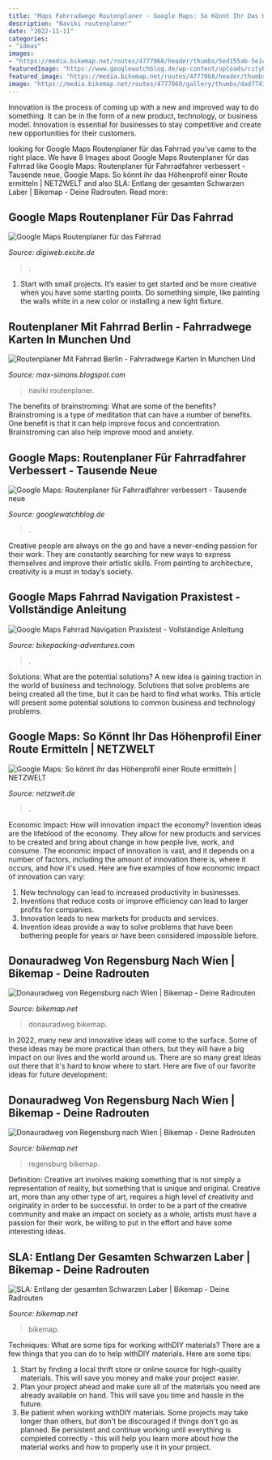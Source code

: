 ```yaml
---
title: "Maps Fahrradwege Routenplaner - Google Maps: So Könnt Ihr Das Höhenprofil Einer Route Ermitteln"
description: "Naviki routenplaner"
date: "2022-11-11"
categories:
- "ideas"
images:
- "https://media.bikemap.net/routes/4777068/header/thumbs/5ed155ab-5e1c-4dd1-9581-247f0780e432.jpg.1200x0_q80.jpg"
featuredImage: "https://www.googlewatchblog.de/wp-content/uploads/citybike-wien-1.jpg"
featured_image: "https://media.bikemap.net/routes/4777068/header/thumbs/5ed155ab-5e1c-4dd1-9581-247f0780e432.jpg.1200x0_q80.jpg"
image: "https://media.bikemap.net/routes/4777068/gallery/thumbs/dad7743f-4f32-48ce-9bf6-f277820df7b9.jpg.800x0_q80.jpg"
---
```



Innovation is the process of coming up with a new and improved way to do something. It can be in the form of a new product, technology, or business model. Innovation is essential for businesses to stay competitive and create new opportunities for their customers.

	

		
looking for Google Maps Routenplaner für das Fahrrad you've came to the right place. We have 8 Images about Google Maps Routenplaner für das Fahrrad like Google Maps: Routenplaner für Fahrradfahrer verbessert - Tausende neue, Google Maps: So könnt ihr das Höhenprofil einer Route ermitteln | NETZWELT and also SLA: Entlang der gesamten Schwarzen Laber | Bikemap - Deine Radrouten. Read more:
		
    
## Google Maps Routenplaner Für Das Fahrrad

<img loading=lazy src="http://image.excite.de/digiweb/guide/google-maps-routenplaner-fuer-das-fahrrad-default-60700-0.jpg" onerror="this.onerror=null;this.src='https://tse2.mm.bing.net/th?id=OIP.TBKavBhqhSz9rQOSXqIQqwHaD0&amp;pid=15.1';" alt="Google Maps Routenplaner für das Fahrrad">

_Source: digiweb.excite.de_

>. 

	

1. Start with small projects. It’s easier to get started and be more creative when you have some starting points. Do something simple, like painting the walls white in a new color or installing a new light fixture. 

    
## Routenplaner Mit Fahrrad Berlin - Fahrradwege Karten In Munchen Und

<img loading=lazy src="https://lh5.googleusercontent.com/proxy/9WYE1TlKipKLo1EexKUiEpOEm6P72cDNo9Um8XARmzxMobMGKxGnwNLXlbgjS1G9-ncejkzQXIEconmTZA7e0fYHsN59ejper4BuJItjOIVl1J6eYU-vKgyC070zj1DzEwQA=w1200-h630-p-k-no-nu" onerror="this.onerror=null;this.src='https://tse3.mm.bing.net/th?id=OIP.KNjBnJodUgjYeLXtOA5AhgAAAA&amp;pid=15.1';" alt="Routenplaner Mit Fahrrad Berlin - Fahrradwege Karten In Munchen Und">

_Source: max-simons.blogspot.com_

>naviki routenplaner. 

	

The benefits of brainstroming: What are some of the benefits?
Brainstroming is a type of meditation that can have a number of benefits. One benefit is that it can help improve focus and concentration. Brainstroming can also help improve mood and anxiety.

    
## Google Maps: Routenplaner Für Fahrradfahrer Verbessert - Tausende Neue

<img loading=lazy src="https://www.googlewatchblog.de/wp-content/uploads/citybike-wien-1.jpg" onerror="this.onerror=null;this.src='https://tse4.mm.bing.net/th?id=OIP.6Fu7Y6mCooghvWOjlTabbAHaEO&amp;pid=15.1';" alt="Google Maps: Routenplaner für Fahrradfahrer verbessert - Tausende neue">

_Source: googlewatchblog.de_

>. 

	

Creative people are always on the go and have a never-ending passion for their work. They are constantly searching for new ways to express themselves and improve their artistic skills. From painting to architecture, creativity is a must in today’s society.

    
## Google Maps Fahrrad Navigation Praxistest - Vollständige Anleitung

<img loading=lazy src="https://bikepacking-adventures.com/wp-content/uploads/2020/04/Google-Maps-Fahrrad-Navigation-Karte-Übersicht-1024x661.jpg" onerror="this.onerror=null;this.src='https://tse4.mm.bing.net/th?id=OIP.DU8BipRsJuLNbbgCrax_TQHaEx&amp;pid=15.1';" alt="Google Maps Fahrrad Navigation Praxistest - Vollständige Anleitung">

_Source: bikepacking-adventures.com_

>. 

	

Solutions: What are the potential solutions?
A new idea is gaining traction in the world of business and technology. Solutions that solve problems are being created all the time, but it can be hard to find what works. This article will present some potential solutions to common business and technology problems.

    
## Google Maps: So Könnt Ihr Das Höhenprofil Einer Route Ermitteln | NETZWELT

<img loading=lazy src="https://img.netzwelt.de/dw864_dh486_sw0_sh0_sx0_sy0_sr16x9_nu1/picture/original/2020/09/032-google-maps-appfahrrad-routehoehenprofil-284718.png" onerror="this.onerror=null;this.src='https://tse2.mm.bing.net/th?id=OIP.cOhzVylgdd6J__QtOA01WAHaEK&amp;pid=15.1';" alt="Google Maps: So könnt ihr das Höhenprofil einer Route ermitteln | NETZWELT">

_Source: netzwelt.de_

>. 

	

Economic Impact: How will innovation impact the economy?
Invention ideas are the lifeblood of the economy. They allow for new products and services to be created and bring about change in how people live, work, and consume. The economic impact of innovation is vast, and it depends on a number of factors, including the amount of innovation there is, where it occurs, and how it's used. Here are five examples of how economic impact of innovation can vary: 
1. New technology can lead to increased productivity in businesses. 
2. Inventions that reduce costs or improve efficiency can lead to larger profits for companies. 
3. Innovation leads to new markets for products and services. 
4. Invention ideas provide a way to solve problems that have been bothering people for years or have been considered impossible before. 

    
## Donauradweg Von Regensburg Nach Wien | Bikemap - Deine Radrouten

<img loading=lazy src="https://media.bikemap.net/routes/4777068/header/thumbs/5ed155ab-5e1c-4dd1-9581-247f0780e432.jpg.1200x0_q80.jpg" onerror="this.onerror=null;this.src='https://tse1.mm.bing.net/th?id=OIP.ibOkInxzm5b-_C7n61XkfAHaEK&amp;pid=15.1';" alt="Donauradweg von Regensburg nach Wien | Bikemap - Deine Radrouten">

_Source: bikemap.net_

>donauradweg bikemap. 

	

In 2022, many new and innovative ideas will come to the surface. Some of these ideas may be more practical than others, but they will have a big impact on our lives and the world around us. There are so many great ideas out there that it's hard to know where to start. Here are five of our favorite ideas for future development:

    
## Donauradweg Von Regensburg Nach Wien | Bikemap - Deine Radrouten

<img loading=lazy src="https://media.bikemap.net/routes/4777068/gallery/thumbs/dad7743f-4f32-48ce-9bf6-f277820df7b9.jpg.800x0_q80.jpg" onerror="this.onerror=null;this.src='https://tse1.mm.bing.net/th?id=OIP.-EsJi4qL1qgelBy2o-dkjgHaEt&amp;pid=15.1';" alt="Donauradweg von Regensburg nach Wien | Bikemap - Deine Radrouten">

_Source: bikemap.net_

>regensburg bikemap. 

	

Definition: Creative art involves making something that is not simply a representation of reality, but something that is unique and original.
Creative art, more than any other type of art, requires a high level of creativity and originality in order to be successful. In order to be a part of the creative community and make an impact on society as a whole, artists must have a passion for their work, be willing to put in the effort and have some interesting ideas.

    
## SLA: Entlang Der Gesamten Schwarzen Laber | Bikemap - Deine Radrouten

<img loading=lazy src="https://media.bikemap.net/routes/4777097/staticmaps/aacc226f-3b0c-417a-990e-60b8af302323_1200x260.jpg" onerror="this.onerror=null;this.src='https://tse4.mm.bing.net/th?id=OIP.PnHrJ5ODxT0hyr-gDdcvBgHaB4&amp;pid=15.1';" alt="SLA: Entlang der gesamten Schwarzen Laber | Bikemap - Deine Radrouten">

_Source: bikemap.net_

>bikemap. 

	

Techniques: What are some tips for working withDIY materials?
There are a few things that you can do to help withDIY materials. Here are some tips: 
1. Start by finding a local thrift store or online source for high-quality materials. This will save you money and make your project easier. 
2. Plan your project ahead and make sure all of the materials you need are already available on hand. This will save you time and hassle in the future. 
3. Be patient when working withDIY materials. Some projects may take longer than others, but don't be discouraged if things don't go as planned. Be persistent and continue working until everything is completed correctly - this will help you learn more about how the material works and how to properly use it in your project.

